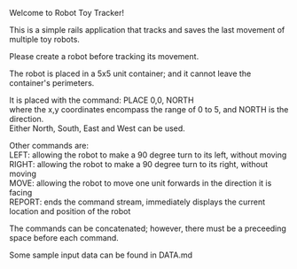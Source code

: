 Welcome to Robot Toy Tracker!

This is a simple rails application that tracks and saves the last movement of multiple toy robots.

Please create a robot before tracking its movement.

The robot is placed in a 5x5 unit container; and it cannot leave the container's perimeters.

It is placed with the command: PLACE 0,0, NORTH <br/>
where the x,y coordinates encompass the range of 0 to 5, and NORTH is the direction. 
<br/>
Either North, South, East and West can be used.

Other commands are:
<br/>
LEFT: allowing the robot to make a 90 degree turn to its left, without moving
<br/>
RIGHT: allowing the robot to make a 90 degree turn to its right, without moving
<br/>
MOVE: allowing the robot to move one unit forwards in the direction it is facing
<br/>
REPORT: ends the command stream, immediately displays the current location and position of the robot
<br/>

The commands can be concatenated; however, there must be a preceeding space before each command.

Some sample input data can be found in DATA.md
